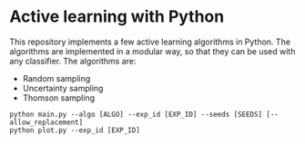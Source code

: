 # Active learning with Python

This repository implements a few active learning algorithms in Python. The algorithms are implemented in a modular way, so that they can be used with any classifier. The algorithms are:
* Random sampling
* Uncertainty sampling
* Thomson sampling

```
python main.py --algo [ALGO] --exp_id [EXP_ID] --seeds [SEEDS] [--allow_replacement]
python plot.py --exp_id [EXP_ID]
```